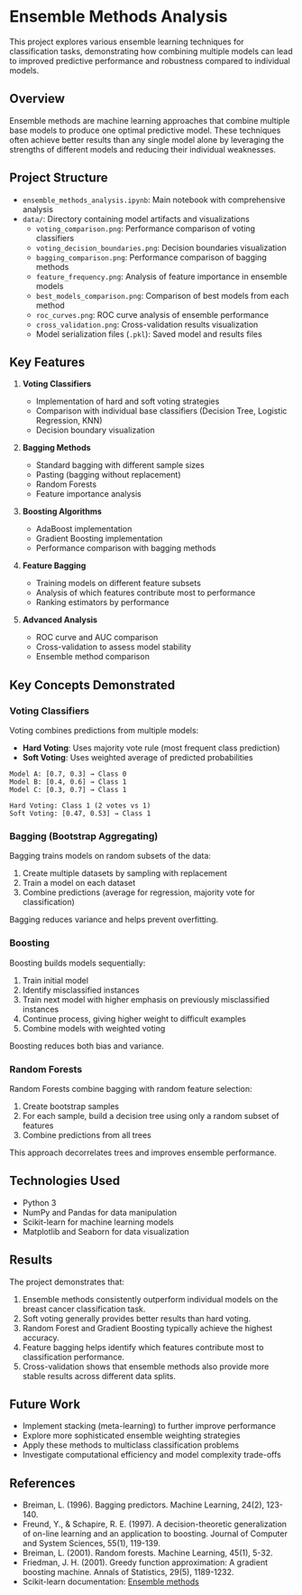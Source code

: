 # Ensemble Methods Analysis

This project explores various ensemble learning techniques for classification tasks, demonstrating how combining multiple models can lead to improved predictive performance and robustness compared to individual models.

## Overview

Ensemble methods are machine learning approaches that combine multiple base models to produce one optimal predictive model. These techniques often achieve better results than any single model alone by leveraging the strengths of different models and reducing their individual weaknesses.

## Project Structure

- `ensemble_methods_analysis.ipynb`: Main notebook with comprehensive analysis
- `data/`: Directory containing model artifacts and visualizations
  - `voting_comparison.png`: Performance comparison of voting classifiers
  - `voting_decision_boundaries.png`: Decision boundaries visualization
  - `bagging_comparison.png`: Performance comparison of bagging methods
  - `feature_frequency.png`: Analysis of feature importance in ensemble models
  - `best_models_comparison.png`: Comparison of best models from each method
  - `roc_curves.png`: ROC curve analysis of ensemble performance
  - `cross_validation.png`: Cross-validation results visualization
  - Model serialization files (`.pkl`): Saved model and results files

## Key Features

1. **Voting Classifiers**
   - Implementation of hard and soft voting strategies
   - Comparison with individual base classifiers (Decision Tree, Logistic Regression, KNN)
   - Decision boundary visualization

2. **Bagging Methods**
   - Standard bagging with different sample sizes
   - Pasting (bagging without replacement)
   - Random Forests
   - Feature importance analysis

3. **Boosting Algorithms**
   - AdaBoost implementation
   - Gradient Boosting implementation
   - Performance comparison with bagging methods

4. **Feature Bagging**
   - Training models on different feature subsets
   - Analysis of which features contribute most to performance
   - Ranking estimators by performance

5. **Advanced Analysis**
   - ROC curve and AUC comparison
   - Cross-validation to assess model stability
   - Ensemble method comparison

## Key Concepts Demonstrated

### Voting Classifiers

Voting combines predictions from multiple models:

- **Hard Voting**: Uses majority vote rule (most frequent class prediction)
- **Soft Voting**: Uses weighted average of predicted probabilities

```
Model A: [0.7, 0.3] → Class 0
Model B: [0.4, 0.6] → Class 1 
Model C: [0.3, 0.7] → Class 1

Hard Voting: Class 1 (2 votes vs 1)
Soft Voting: [0.47, 0.53] → Class 1
```

### Bagging (Bootstrap Aggregating)

Bagging trains models on random subsets of the data:

1. Create multiple datasets by sampling with replacement
2. Train a model on each dataset
3. Combine predictions (average for regression, majority vote for classification)

Bagging reduces variance and helps prevent overfitting.

### Boosting

Boosting builds models sequentially:

1. Train initial model
2. Identify misclassified instances
3. Train next model with higher emphasis on previously misclassified instances
4. Continue process, giving higher weight to difficult examples
5. Combine models with weighted voting

Boosting reduces both bias and variance.

### Random Forests

Random Forests combine bagging with random feature selection:

1. Create bootstrap samples
2. For each sample, build a decision tree using only a random subset of features
3. Combine predictions from all trees

This approach decorrelates trees and improves ensemble performance.

## Technologies Used

- Python 3
- NumPy and Pandas for data manipulation
- Scikit-learn for machine learning models
- Matplotlib and Seaborn for data visualization

## Results

The project demonstrates that:

1. Ensemble methods consistently outperform individual models on the breast cancer classification task.
2. Soft voting generally provides better results than hard voting.
3. Random Forest and Gradient Boosting typically achieve the highest accuracy.
4. Feature bagging helps identify which features contribute most to classification performance.
5. Cross-validation shows that ensemble methods also provide more stable results across different data splits.

## Future Work

- Implement stacking (meta-learning) to further improve performance
- Explore more sophisticated ensemble weighting strategies
- Apply these methods to multiclass classification problems
- Investigate computational efficiency and model complexity trade-offs

## References

- Breiman, L. (1996). Bagging predictors. Machine Learning, 24(2), 123-140.
- Freund, Y., & Schapire, R. E. (1997). A decision-theoretic generalization of on-line learning and an application to boosting. Journal of Computer and System Sciences, 55(1), 119-139.
- Breiman, L. (2001). Random forests. Machine Learning, 45(1), 5-32.
- Friedman, J. H. (2001). Greedy function approximation: A gradient boosting machine. Annals of Statistics, 29(5), 1189-1232.
- Scikit-learn documentation: [Ensemble methods](https://scikit-learn.org/stable/modules/ensemble.html)
